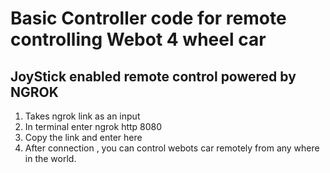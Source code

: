 # Basic Controller code for remote controlling Webot 4 wheel car
## JoyStick enabled remote control powered by NGROK 
1. Takes ngrok link as an input
2. In terminal enter ngrok http 8080
3. Copy the link and enter here
4. After connection , you can control webots car remotely from any where in the world.
